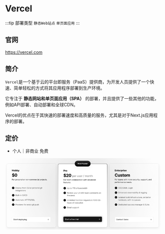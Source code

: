 # Vercel

:::tip 部署类型
  `静态Web站点` `单页面应用`
:::

## 官网
https://vercel.com

## 简介
`Vercel`是一个基于云的平台即服务（PaaS）提供商，为开发人员提供了一个快速、简单轻松的方式将其应用程序部署到生产环境。

它专注于 **静态网站和单页面应用（SPA）** 的部署，并且提供了一些其他的功能，例如API部署、自动部署和全球CDN。

Vercel的优点在于其快速的部署速度和高质量的服务，尤其是对于Next.js应用程序的部署。

## 定价

- 个人｜非商业 免费

![vercel](/serverless/vercel.png)
